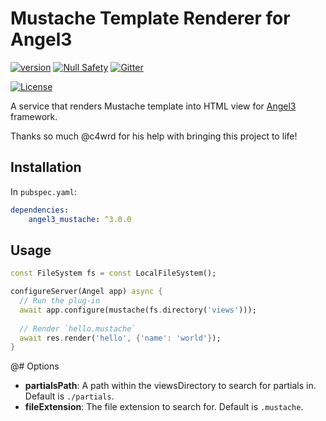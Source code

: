 # Mustache Template Renderer for Angel3

[![version](https://img.shields.io/badge/pub-v3.0.0-brightgreen)](https://pub.dartlang.org/packages/angel3_mustache)
[![Null Safety](https://img.shields.io/badge/null-safety-brightgreen)](https://dart.dev/null-safety)
[![Gitter](https://img.shields.io/gitter/room/angel_dart/discussion)](https://gitter.im/angel_dart/discussion)

[![License](https://img.shields.io/github/license/dukefirehawk/angel)](https://github.com/dukefirehawk/angel/tree/angel3/packages/mustache/LICENSE)

A service that renders Mustache template into HTML view for [Angel3](https://github.com/dukefirehawk/angel) framework.

Thanks so much @c4wrd for his help with bringing this project to life!

## Installation

In `pubspec.yaml`:

```yaml
dependencies:
    angel3_mustache: ^3.0.0
```

## Usage

```dart
const FileSystem fs = const LocalFileSystem();

configureServer(Angel app) async {
  // Run the plug-in
  await app.configure(mustache(fs.directory('views')));
  
  // Render `hello.mustache`
  await res.render('hello', {'name': 'world'});
}
```

@# Options

- **partialsPath**: A path within the viewsDirectory to search for partials in.
    Default is `./partials`.
- **fileExtension**: The file extension to search for. Default is `.mustache`.
